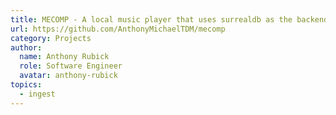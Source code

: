 ```yaml
---
title: MECOMP - A local music player that uses surrealdb as the backend.
url: https://github.com/AnthonyMichaelTDM/mecomp
category: Projects
author:
  name: Anthony Rubick
  role: Software Engineer
  avatar: anthony-rubick
topics:
  - ingest
---
```


